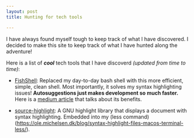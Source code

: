 ```yaml
--- 
layout: post
title: Hunting for tech tools

---
```


I have always found myself tough to keep track of what I have discovered. I decided to make this site to keep track of what I have hunted along the adventure!

Here is a list of _**cool**_ tech tools that I have discoverd _(updated from time to time)_: 

- [FishShell](https://fishshell.com/): Replaced my day-to-day bash shell with this more efficient, simple, clean shell. Most importantly, it solves my syntax highlighting issues! **Autosuggestions just makes development so much faster.** Here is a [medium article](https://medium.com/better-programming/why-i-use-fish-shell-over-bash-and-zsh-407d23293839) that talks about its benefits.

- [source-highlight](https://www.gnu.org/software/src-highlite/): A GNU highlight library that displays a document with syntax highlighting. Embedded into my (less command)(https://ole.michelsen.dk/blog/syntax-highlight-files-macos-terminal-less/). 